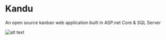 # Kandu
An open source kanban web application built in ASP.net Core &amp; SQL Server

![alt text](http://www.markentingh.com/kandu-logo4.png "Kanban Logo")

